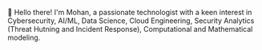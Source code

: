 
👋 Hello there! I'm Mohan, a passionate technologist with a keen interest in Cybersecurity, AI/ML, Data Science, Cloud Engineering, Security Analytics (Threat Hutning and Incident Response), Computational and Mathematical modeling.

